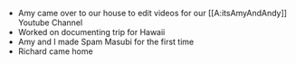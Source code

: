 - Amy came over to our house to edit videos for our [[A:itsAmyAndAndy]] Youtube  Channel
- Worked on documenting trip for Hawaii
- Amy and I made Spam Masubi for the first time
- Richard came home
